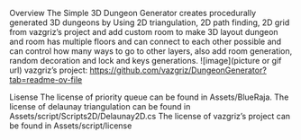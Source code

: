 Overview 
The Simple 3D Dungeon Generator creates procedurally generated 3D dungeons by 
Using 2D triangulation, 2D path finding, 2D grid  from vazgriz’s project and add 
custom room to make 3D layout dungeon and room has multiple floors and can 
connect to each other possible and can control how many ways to go to other layers, 
also add room generation, random decoration and lock and keys generations.
![image](picture or gif url)
vazgriz’s project: https://github.com/vazgriz/DungeonGenerator?tab=readme-ov-file

Lisense
The license of priority queue can be found in Assets/BlueRaja. 
The license of delaunay triangulation can be found in Assets/script/Scripts2D/Delaunay2D.cs
The license of vazgriz’s project can be found in Assets/script/license
